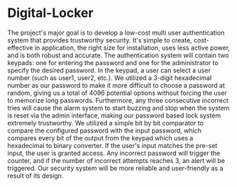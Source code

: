 # Digital-Locker
The project's major goal is to develop a low-cost multi user
authentication system that provides trustworthy security. It's simple to
create, cost-effective in application, the right size for installation, uses less
active power, and is both robust and accurate.
The authentication system will contain two keypads: one for entering
the password and one for the administrator to specify the desired
password. In the keypad, a user can select a user number (such as user1,
user2, etc.).
We utilized a 3-digit hexadecimal number as our password to make it
more difficult to choose a password at random, giving us a total of 4096
potential options without forcing the user to memorize long passwords.
Furthermore, any three consecutive incorrect tries will cause the
alarm system to start buzzing and stop when the system is reset via the
admin interface, making our password based lock system extremely
trustworthy.
We utilized a simple bit by bit comparator to compare the configured
password with the input password, which compares every bit of the output
from the keypad which uses a hexadecimal to binary converter.
If the user's input matches the pre-set input, the user is granted
access. Any incorrect password will trigger the counter, and if the number
of incorrect attempts reaches 3, an alert will be triggered. Our security
system will be more reliable and user-friendly as a result of its design.
